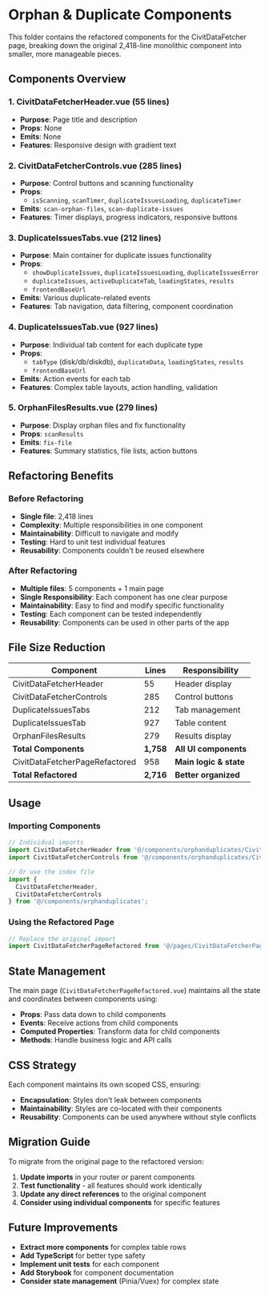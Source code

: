 # Orphan & Duplicate Components

This folder contains the refactored components for the CivitDataFetcher page, breaking down the original 2,418-line monolithic component into smaller, more manageable pieces.

## Components Overview

### 1. CivitDataFetcherHeader.vue (55 lines)
- **Purpose**: Page title and description
- **Props**: None
- **Emits**: None
- **Features**: Responsive design with gradient text

### 2. CivitDataFetcherControls.vue (285 lines)
- **Purpose**: Control buttons and scanning functionality
- **Props**: 
  - `isScanning`, `scanTimer`, `duplicateIssuesLoading`, `duplicateTimer`
- **Emits**: `scan-orphan-files`, `scan-duplicate-issues`
- **Features**: Timer displays, progress indicators, responsive buttons

### 3. DuplicateIssuesTabs.vue (212 lines)
- **Purpose**: Main container for duplicate issues functionality
- **Props**: 
  - `showDuplicateIssues`, `duplicateIssuesLoading`, `duplicateIssuesError`
  - `duplicateIssues`, `activeDuplicateTab`, `loadingStates`, `results`
  - `frontendBaseUrl`
- **Emits**: Various duplicate-related events
- **Features**: Tab navigation, data filtering, component coordination

### 4. DuplicateIssuesTab.vue (927 lines)
- **Purpose**: Individual tab content for each duplicate type
- **Props**: 
  - `tabType` (disk/db/diskdb), `duplicateData`, `loadingStates`, `results`
  - `frontendBaseUrl`
- **Emits**: Action events for each tab
- **Features**: Complex table layouts, action handling, validation

### 5. OrphanFilesResults.vue (279 lines)
- **Purpose**: Display orphan files and fix functionality
- **Props**: `scanResults`
- **Emits**: `fix-file`
- **Features**: Summary statistics, file lists, action buttons

## Refactoring Benefits

### Before Refactoring
- **Single file**: 2,418 lines
- **Complexity**: Multiple responsibilities in one component
- **Maintainability**: Difficult to navigate and modify
- **Testing**: Hard to unit test individual features
- **Reusability**: Components couldn't be reused elsewhere

### After Refactoring
- **Multiple files**: 5 components + 1 main page
- **Single Responsibility**: Each component has one clear purpose
- **Maintainability**: Easy to find and modify specific functionality
- **Testing**: Each component can be tested independently
- **Reusability**: Components can be used in other parts of the app

## File Size Reduction

| Component | Lines | Responsibility |
|-----------|-------|----------------|
| CivitDataFetcherHeader | 55 | Header display |
| CivitDataFetcherControls | 285 | Control buttons |
| DuplicateIssuesTabs | 212 | Tab management |
| DuplicateIssuesTab | 927 | Table content |
| OrphanFilesResults | 279 | Results display |
| **Total Components** | **1,758** | **All UI components** |
| CivitDataFetcherPageRefactored | 958 | **Main logic & state** |
| **Total Refactored** | **2,716** | **Better organized** |

## Usage

### Importing Components
```javascript
// Individual imports
import CivitDataFetcherHeader from '@/components/orphanduplicates/CivitDataFetcherHeader.vue';
import CivitDataFetcherControls from '@/components/orphanduplicates/CivitDataFetcherControls.vue';

// Or use the index file
import { 
  CivitDataFetcherHeader, 
  CivitDataFetcherControls 
} from '@/components/orphanduplicates';
```

### Using the Refactored Page
```javascript
// Replace the original import
import CivitDataFetcherPageRefactored from '@/pages/CivitDataFetcherPageRefactored.vue';
```

## State Management

The main page (`CivitDataFetcherPageRefactored.vue`) maintains all the state and coordinates between components using:

- **Props**: Pass data down to child components
- **Events**: Receive actions from child components
- **Computed Properties**: Transform data for child components
- **Methods**: Handle business logic and API calls

## CSS Strategy

Each component maintains its own scoped CSS, ensuring:
- **Encapsulation**: Styles don't leak between components
- **Maintainability**: Styles are co-located with their components
- **Reusability**: Components can be used anywhere without style conflicts

## Migration Guide

To migrate from the original page to the refactored version:

1. **Update imports** in your router or parent components
2. **Test functionality** - all features should work identically
3. **Update any direct references** to the original component
4. **Consider using individual components** for specific features

## Future Improvements

- **Extract more components** for complex table rows
- **Add TypeScript** for better type safety
- **Implement unit tests** for each component
- **Add Storybook** for component documentation
- **Consider state management** (Pinia/Vuex) for complex state 